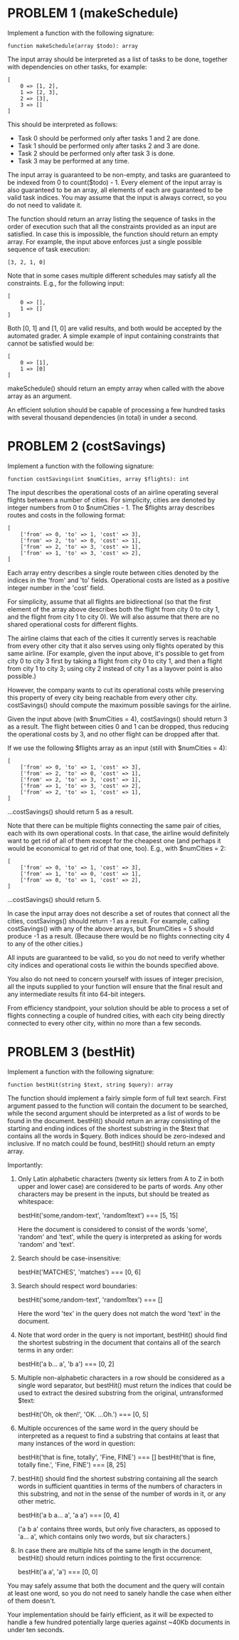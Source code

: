 PROBLEM 1 (makeSchedule)
===================================================================================

Implement a function with the following signature:

    function makeSchedule(array $todo): array

The input array should be interpreted as a list of tasks to be done, together with
dependencies on other tasks, for example:

    [
        0 => [1, 2],
        1 => [2, 3],
        2 => [3],
        3 => []
    ]

This should be interpreted as follows:

  - Task 0 should be performed only after tasks 1 and 2 are done.
  - Task 1 should be performed only after tasks 2 and 3 are done.
  - Task 2 should be performed only after task 3 is done.
  - Task 3 may be performed at any time.

The input array is guaranteed to be non-empty, and tasks are guaranteed to be
indexed from 0 to count($todo) - 1.  Every element of the input array is also
guaranteed to be an array, all elements of each are guaranteed to be valid task
indices.  You may assume that the input is always correct, so you do not need to
validate it.

The function should return an array listing the sequence of tasks in the order of
execution such that all the constraints provided as an input are satisfied.  In
case this is impossible, the function should return an empty array.  For example,
the input above enforces just a single possible sequence of task execution:

    [3, 2, 1, 0]

Note that in some cases multiple different schedules may satisfy all the
constraints.  E.g., for the following input:

    [
        0 => [],
        1 => []
    ]

Both [0, 1] and [1, 0] are valid results, and both would be accepted by the
automated grader.  A simple example of input containing constraints that cannot be
satisfied would be:

    [
        0 => [1],
        1 => [0]
    ]

makeSchedule() should return an empty array when called with the above array as an
argument.

An efficient solution should be capable of processing a few hundred tasks with
several thousand dependencies (in total) in under a second.



PROBLEM 2 (costSavings)
===================================================================================

Implement a function with the following signature:

    function costSavings(int $numCities, array $flights): int

The input describes the operational costs of an airline operating several flights
between a number of cities.  For simplicity, cities are denoted by integer numbers
from 0 to $numCities - 1.  The $flights array describes routes and costs in the
following format:

    [
        ['from' => 0, 'to' => 1, 'cost' => 3],
        ['from' => 2, 'to' => 0, 'cost' => 1],
        ['from' => 2, 'to' => 3, 'cost' => 1],
        ['from' => 1, 'to' => 3, 'cost' => 2],
    ]

Each array entry describes a single route between cities denoted by the indices in
the 'from' and 'to' fields.  Operational costs are listed as a positive integer
number in the 'cost' field.

For simplicity, assume that all flights are bidirectional (so that the first
element of the array above describes both the flight from city 0 to city 1, and
the flight from city 1 to city 0).  We will also assume that there are no shared
operational costs for different flights.

The airline claims that each of the cities it currently serves is reachable from
every other city that it also serves using only flights operated by this same
airline.  (For example, given the input above, it's possible to get from city 0 to
city 3 first by taking a flight from city 0 to city 1, and then a flight from city
1 to city 3; using city 2 instead of city 1 as a layover point is also possible.)

However, the company wants to cut its operational costs while preserving this
property of every city being reachable from every other city.  costSavings() should
compute the maximum possible savings for the airline.

Given the input above (with $numCities = 4), costSavings() should return 3 as a
result.  The flight between cities 0 and 1 can be dropped, thus reducing the
operational costs by 3, and no other flight can be dropped after that.

If we use the following $flights array as an input (still with $numCities = 4):

    [
        ['from' => 0, 'to' => 1, 'cost' => 3],
        ['from' => 2, 'to' => 0, 'cost' => 1],
        ['from' => 2, 'to' => 3, 'cost' => 1],
        ['from' => 1, 'to' => 3, 'cost' => 2],
        ['from' => 2, 'to' => 1, 'cost' => 1],
    ]

...costSavings() should return 5 as a result.

Note that there can be multiple flights connecting the same pair of cities, each
with its own operational costs.  In that case, the airline would definitely want
to get rid of all of them except for the cheapest one (and perhaps it would be
economical to get rid of that one, too).  E.g., with $numCities = 2:

    [
        ['from' => 0, 'to' => 1, 'cost' => 3],
        ['from' => 1, 'to' => 0, 'cost' => 1],
        ['from' => 0, 'to' => 1, 'cost' => 2],
    ]

...costSavings() should return 5.

In case the input array does not describe a set of routes that connect all the
cities, costSavings() should return -1 as a result.  For example, calling
costSavings() with any of the above arrays, but $numCities = 5 should produce -1 as
a result.  (Because there would be no flights connecting city 4 to any of the other
cities.)

All inputs are guaranteed to be valid, so you do not need to verify whether city
indices and operational costs lie within the bounds specified above.

You also do not need to concern yourself with issues of integer precision, all the
inputs supplied to your function will ensure that the final result and any
intermediate results fit into 64-bit integers.

From efficiency standpoint, your solution should be able to process a set of
flights connecting a couple of hundred cities, with each city being directly
connected to every other city, within no more than a few seconds.



PROBLEM 3 (bestHit)
===================================================================================

Implement a function with the following signature:

    function bestHit(string $text, string $query): array

The function should implement a fairly simple form of full text search.  First
argument passed to the function will contain the document to be searched, while the
second argument should be interpreted as a list of words to be found in the
document.  bestHit() should return an array consisting of the starting and ending
indices of the shortest substring in the $text that contains all the words in
$query.  Both indices should be zero-indexed and inclusive.  If no match could be
found, bestHit() should return an empty array.

Importantly:

1. Only Latin alphabetic characters (twenty six letters from A to Z in both upper
   and lower case) are considered to be parts of words.  Any other characters may
   be present in the inputs, but should be treated as whitespace:

    bestHit('some,random-text', 'random1text') === [5, 15]

   Here the document is considered to consist of the words 'some', 'random' and
   'text', while the query is interpreted as asking for words 'random' and 'text'.

2. Search should be case-insensitive:

    bestHit('MATCHES', 'matches') === [0, 6]

3. Search should respect word boundaries:

    bestHit('some,random-text', 'random1tex') === []

   Here the word 'tex' in the query does not match the word 'text' in the document.

4. Note that word order in the query is not important, bestHit() should find
   the shortest substring in the document that contains all of the search terms in
   any order:

    bestHit('a b... a', 'b a') === [0, 2]

5. Multiple non-alphabetic characters in a row should be considered as a single
   word separator, but bestHit() must return the indices that could be used to
   extract the desired substring from the original, untransformed $text:

    bestHit('Oh, ok then!', 'OK.  ...Oh.') === [0, 5]

6. Multiple occurences of the same word in the query should be interpreted as a
   request to find a substring that contains at least that many instances of the
   word in question:

    bestHit('that is fine, totally', 'Fine, FINE') === []
    bestHit('that is fine, totally fine.', 'Fine, FINE') === [8, 25]

7. bestHit() should find the shortest substring containing all the search words
   in sufficient quantities in terms of the numbers of characters in this
   substring, and not in the sense of the number of words in it, or any other
   metric.

    bestHit('a b a... a', 'a a') === [0, 4]

   ('a b a' contains three words, but only five characters, as opposed to
   'a... a', which contains only two words, but six characters.)

8. In case there are multiple hits of the same length in the document, bestHit()
   should return indices pointing to the first occurrence:

    bestHit('a a', 'a') === [0, 0]

You may safely assume that both the document and the query will contain at least
one word, so you do not need to sanely handle the case when either of them doesn't.

Your implementation should be fairly efficient, as it will be expected to handle
a few hundred potentially large queries against ~40Kb documents in under ten
seconds.
